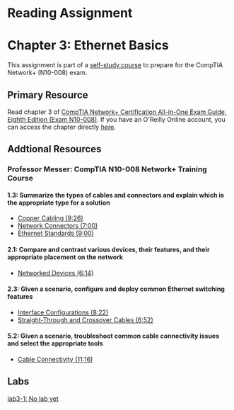 # Reading Assignment
# Chapter 3: Ethernet Basics
This assignment is part of a [self-study course](../README.md) to prepare for the CompTIA Network+ (N10-008) exam.
## Primary Resource
Read chapter 3 of [CompTIA Network+ Certification All-in-One Exam Guide, Eighth Edition (Exam N10-008)](https://www.amazon.com/CompTIA-Network-Certification-N10-008-Comptia/dp/1264269056).  If you have an O'Reilly Online account, you can access the chapter directly [here](https://learning.oreilly.com/library/view/comptia-network-certification/9781260122398/ch03.xhtml).
## Addtional Resources

### Professor Messer: CompTIA N10-008 Network+ Training Course

#### 1.3: Summarize the types of cables and connectors and explain which is the appropriate type for a solution
- [Copper Cabling (9:26)](https://www.youtube.com/watch?v=UO57e6cv5SA&list=PLG49S3nxzAnlCJiCrOYuRYb6cne864a7G&index=9)
- [Network Connectors (7:00)](https://www.youtube.com/watch?v=BGzg_ZwiSzc&list=PLG49S3nxzAnlCJiCrOYuRYb6cne864a7G&index=11)
- [Ethernet Standards (9:00)](https://www.youtube.com/watch?v=QFZX8qWuepE&list=PLG49S3nxzAnlCJiCrOYuRYb6cne864a7G&index=14)

#### 2.1: Compare and contrast various devices, their features, and their appropriate placement on the network
- [Networked Devices (6:14)](https://www.youtube.com/watch?v=rWArzuqNLGM&list=PLG49S3nxzAnlCJiCrOYuRYb6cne864a7G&index=39)

#### 2.3: Given a scenario, configure and deploy common Ethernet switching features
- [Interface Configurations (8:22)](https://www.youtube.com/watch?v=lWMvYfyizLw&list=PLG49S3nxzAnlCJiCrOYuRYb6cne864a7G&index=48)
- [Straight-Through and Crossover Cables (6:52)](https://www.youtube.com/watch?v=3F-5lZ_3ZX4&list=PLG49S3nxzAnlCJiCrOYuRYb6cne864a7G&index=49)

#### 5.2: Given a scenario, troubleshoot common cable connectivity issues and select the appropriate tools
- [Cable Connectivity (11:16)](https://www.youtube.com/watch?v=Gf2shRh-5GU&list=PLG49S3nxzAnlCJiCrOYuRYb6cne864a7G&index=84)

## Labs
[lab3-1: No lab yet](lab3-1.md)</br>
